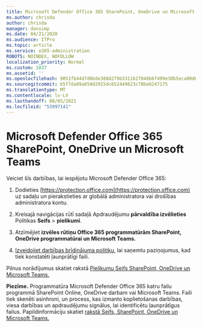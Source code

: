```yaml
---
title: Microsoft Defender Office 365 SharePoint, OneDrive un Microsoft Teams
ms.author: chrisda
author: chrisda
manager: dansimp
ms.date: 04/21/2020
ms.audience: ITPro
ms.topic: article
ms.service: o365-administration
ROBOTS: NOINDEX, NOFOLLOW
localization_priority: Normal
ms.custom: 1037
ms.assetid: ''
ms.openlocfilehash: 9051fb44d7d6bde388d279b3311627848b6f499e30b5eca00d6a47cef105fb77
ms.sourcegitcommit: b5f7da89a650d2915dc652449623c78be6247175
ms.translationtype: MT
ms.contentlocale: lv-LV
ms.lasthandoff: 08/05/2021
ms.locfileid: "53997141"
---
```

# <a name="microsoft-defender-for-office-365-for-sharepoint-onedrive-and-microsoft-teams"></a>Microsoft Defender Office 365 SharePoint, OneDrive un Microsoft Teams

Veiciet šīs darbības, lai iespējotu Microsoft Defender Office 365:

1. Dodieties [https://protection.office.com](https://protection.office.com) uz sadaļu un pierakstieties ar globālā administratora vai drošības administratora kontu.

2. Kreisajā navigācijas rūtī sadaļā Apdraudējumu **pārvaldība izvēlieties** Politikas **Seifs** \> **pielikumi**.

3. Atzīmējiet **izvēles rūtiņu Office 365 programmatūrām SharePoint, OneDrive programmatūrai un Microsoft Teams.**

4. [Izveidojiet darbības brīdinājuma politiku,](/microsoft-365/compliance/create-activity-alerts) lai saņemtu paziņojumus, kad tiek konstatēti ļaunprātīgi faili.

Pilnus norādījumus skatiet rakstā [Pielikumu Seifs SharePoint, OneDrive un Microsoft Teams.](/microsoft-365/security/office-365-security/turn-on-atp-for-spo-odb-and-teams)

**Piezīme.** Programmatūra Microsoft Defender Office 365 katru failu programmā SharePoint Online, OneDrive darbam vai Microsoft Teams. Faili tiek skenēti asinhroni, un process, kas izmanto koplietošanas darbības, viesa darbības un apdraudējumu signālus, lai identificētu ļaunprātīgus failus. Papildinformāciju skatiet [rakstā Seifs, SharePoint, OneDrive un Microsoft Teams.](/microsoft-365/security/office-365-security/atp-for-spo-odb-and-teams)
